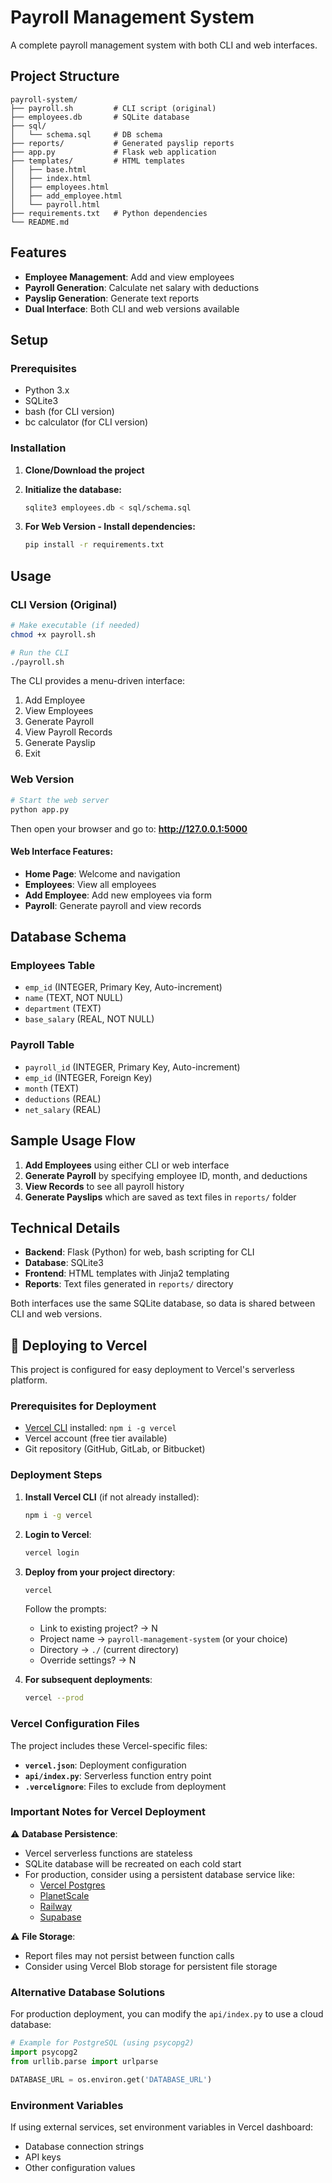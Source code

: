 # Payroll Management System

A complete payroll management system with both CLI and web interfaces.

## Project Structure

```
payroll-system/
├── payroll.sh         # CLI script (original)
├── employees.db       # SQLite database
├── sql/
│   └── schema.sql     # DB schema
├── reports/           # Generated payslip reports
├── app.py             # Flask web application
├── templates/         # HTML templates
│   ├── base.html
│   ├── index.html
│   ├── employees.html
│   ├── add_employee.html
│   └── payroll.html
├── requirements.txt   # Python dependencies
└── README.md
```

## Features

- **Employee Management**: Add and view employees
- **Payroll Generation**: Calculate net salary with deductions
- **Payslip Generation**: Generate text reports
- **Dual Interface**: Both CLI and web versions available

## Setup

### Prerequisites
- Python 3.x
- SQLite3
- bash (for CLI version)
- bc calculator (for CLI version)

### Installation

1. **Clone/Download the project**

2. **Initialize the database:**
   ```bash
   sqlite3 employees.db < sql/schema.sql
   ```

3. **For Web Version - Install dependencies:**
   ```bash
   pip install -r requirements.txt
   ```

## Usage

### CLI Version (Original)

```bash
# Make executable (if needed)
chmod +x payroll.sh

# Run the CLI
./payroll.sh
```

The CLI provides a menu-driven interface:
1. Add Employee
2. View Employees
3. Generate Payroll
4. View Payroll Records
5. Generate Payslip
6. Exit

### Web Version

```bash
# Start the web server
python app.py
```

Then open your browser and go to: **http://127.0.0.1:5000**

#### Web Interface Features:
- **Home Page**: Welcome and navigation
- **Employees**: View all employees
- **Add Employee**: Add new employees via form
- **Payroll**: Generate payroll and view records

## Database Schema

### Employees Table
- `emp_id` (INTEGER, Primary Key, Auto-increment)
- `name` (TEXT, NOT NULL)
- `department` (TEXT)
- `base_salary` (REAL, NOT NULL)

### Payroll Table
- `payroll_id` (INTEGER, Primary Key, Auto-increment)
- `emp_id` (INTEGER, Foreign Key)
- `month` (TEXT)
- `deductions` (REAL)
- `net_salary` (REAL)

## Sample Usage Flow

1. **Add Employees** using either CLI or web interface
2. **Generate Payroll** by specifying employee ID, month, and deductions
3. **View Records** to see all payroll history
4. **Generate Payslips** which are saved as text files in `reports/` folder

## Technical Details

- **Backend**: Flask (Python) for web, bash scripting for CLI
- **Database**: SQLite3
- **Frontend**: HTML templates with Jinja2 templating
- **Reports**: Text files generated in `reports/` directory

Both interfaces use the same SQLite database, so data is shared between CLI and web versions.

## 🚀 Deploying to Vercel

This project is configured for easy deployment to Vercel's serverless platform.

### Prerequisites for Deployment
- [Vercel CLI](https://vercel.com/cli) installed: `npm i -g vercel`
- Vercel account (free tier available)
- Git repository (GitHub, GitLab, or Bitbucket)

### Deployment Steps

1. **Install Vercel CLI** (if not already installed):
   ```bash
   npm i -g vercel
   ```

2. **Login to Vercel**:
   ```bash
   vercel login
   ```

3. **Deploy from your project directory**:
   ```bash
   vercel
   ```
   
   Follow the prompts:
   - Link to existing project? → N
   - Project name → `payroll-management-system` (or your choice)
   - Directory → `./` (current directory)
   - Override settings? → N

4. **For subsequent deployments**:
   ```bash
   vercel --prod
   ```

### Vercel Configuration Files

The project includes these Vercel-specific files:

- **`vercel.json`**: Deployment configuration
- **`api/index.py`**: Serverless function entry point
- **`.vercelignore`**: Files to exclude from deployment

### Important Notes for Vercel Deployment

⚠️ **Database Persistence**: 
- Vercel serverless functions are stateless
- SQLite database will be recreated on each cold start
- For production, consider using a persistent database service like:
  - [Vercel Postgres](https://vercel.com/docs/storage/vercel-postgres)
  - [PlanetScale](https://planetscale.com/)
  - [Railway](https://railway.app/)
  - [Supabase](https://supabase.com/)

⚠️ **File Storage**: 
- Report files may not persist between function calls
- Consider using Vercel Blob storage for persistent file storage

### Alternative Database Solutions

For production deployment, you can modify the `api/index.py` to use a cloud database:

```python
# Example for PostgreSQL (using psycopg2)
import psycopg2
from urllib.parse import urlparse

DATABASE_URL = os.environ.get('DATABASE_URL')
```

### Environment Variables

If using external services, set environment variables in Vercel dashboard:
- Database connection strings
- API keys
- Other configuration values